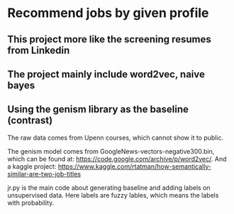 # Recommend jobs by given profile
## This project more like the screening resumes from Linkedin
## The project mainly include word2vec, naive bayes
## Using the genism library as the baseline (contrast)

The raw data comes from Upenn courses, which cannot show it to public.

The genism model comes from GoogleNews-vectors-negative300.bin, which can be found at: https://code.google.com/archive/p/word2vec/. And a kaggle project: https://www.kaggle.com/rtatman/how-semantically-similar-are-two-job-titles

jr.py is the main code about generating baseline and adding labels on unsupervised data. Here labels are fuzzy lables, which means the labels with probability.
